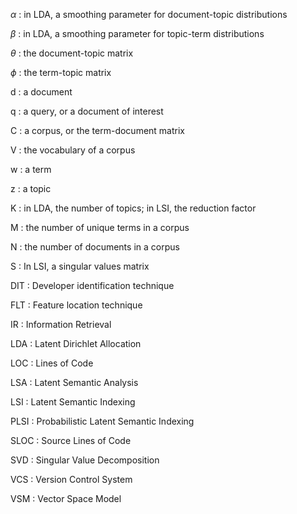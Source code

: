 $\alpha$
:   in LDA, a smoothing parameter for document-topic distributions

$\beta$
:   in LDA, a smoothing parameter for topic-term distributions

$\theta$
:   the document-topic matrix

$\phi$
:   the term-topic matrix

d
:   a document

q
:   a query, or a document of interest

C
:   a corpus, or the term-document matrix

V
:   the vocabulary of a corpus

w
:   a term

z
:   a topic

K
:   in LDA, the number of topics; in LSI, the reduction factor

M
:   the number of unique terms in a corpus

N
:   the number of documents in a corpus

S
:   In LSI, a singular values matrix

DIT
:   Developer identification technique

FLT
:   Feature location technique

IR
:   Information Retrieval

LDA
:   Latent Dirichlet Allocation

LOC
:   Lines of Code

LSA
:   Latent Semantic Analysis

LSI
:   Latent Semantic Indexing

PLSI
:   Probabilistic Latent Semantic Indexing

SLOC
:   Source Lines of Code

SVD
:   Singular Value Decomposition

VCS
:   Version Control System

VSM
:   Vector Space Model

